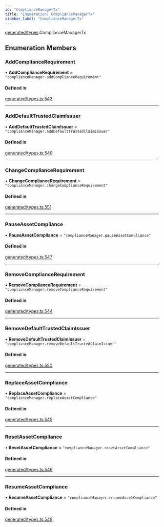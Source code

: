 ```yaml
---
id: "ComplianceManagerTx"
title: "Enumeration: ComplianceManagerTx"
sidebar_label: "ComplianceManagerTx"
---
```


[generated/types](../../../../modules/Generated/Types/Types.md).ComplianceManagerTx

## Enumeration Members

### AddComplianceRequirement

• **AddComplianceRequirement** = ``"complianceManager.addComplianceRequirement"``

#### Defined in

[generated/types.ts:543](https://github.com/PolymeshAssociation/polymesh-sdk/blob/91c2d2d8/src/generated/types.ts#L543)

___

### AddDefaultTrustedClaimIssuer

• **AddDefaultTrustedClaimIssuer** = ``"complianceManager.addDefaultTrustedClaimIssuer"``

#### Defined in

[generated/types.ts:549](https://github.com/PolymeshAssociation/polymesh-sdk/blob/91c2d2d8/src/generated/types.ts#L549)

___

### ChangeComplianceRequirement

• **ChangeComplianceRequirement** = ``"complianceManager.changeComplianceRequirement"``

#### Defined in

[generated/types.ts:551](https://github.com/PolymeshAssociation/polymesh-sdk/blob/91c2d2d8/src/generated/types.ts#L551)

___

### PauseAssetCompliance

• **PauseAssetCompliance** = ``"complianceManager.pauseAssetCompliance"``

#### Defined in

[generated/types.ts:547](https://github.com/PolymeshAssociation/polymesh-sdk/blob/91c2d2d8/src/generated/types.ts#L547)

___

### RemoveComplianceRequirement

• **RemoveComplianceRequirement** = ``"complianceManager.removeComplianceRequirement"``

#### Defined in

[generated/types.ts:544](https://github.com/PolymeshAssociation/polymesh-sdk/blob/91c2d2d8/src/generated/types.ts#L544)

___

### RemoveDefaultTrustedClaimIssuer

• **RemoveDefaultTrustedClaimIssuer** = ``"complianceManager.removeDefaultTrustedClaimIssuer"``

#### Defined in

[generated/types.ts:550](https://github.com/PolymeshAssociation/polymesh-sdk/blob/91c2d2d8/src/generated/types.ts#L550)

___

### ReplaceAssetCompliance

• **ReplaceAssetCompliance** = ``"complianceManager.replaceAssetCompliance"``

#### Defined in

[generated/types.ts:545](https://github.com/PolymeshAssociation/polymesh-sdk/blob/91c2d2d8/src/generated/types.ts#L545)

___

### ResetAssetCompliance

• **ResetAssetCompliance** = ``"complianceManager.resetAssetCompliance"``

#### Defined in

[generated/types.ts:546](https://github.com/PolymeshAssociation/polymesh-sdk/blob/91c2d2d8/src/generated/types.ts#L546)

___

### ResumeAssetCompliance

• **ResumeAssetCompliance** = ``"complianceManager.resumeAssetCompliance"``

#### Defined in

[generated/types.ts:548](https://github.com/PolymeshAssociation/polymesh-sdk/blob/91c2d2d8/src/generated/types.ts#L548)
